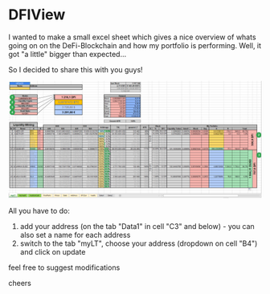 # DFIView

I wanted to make a small excel sheet which gives a nice overview of whats going on on the DeFi-Blockchain and how my portfolio is performing.
Well, it got "a little" bigger than expected...

So I decided to share this with you guys!

![Overview](overview.PNG)

All you have to do:
1) add your address (on the tab "Data1" in cell "C3" and below) - you can also set a name for each address
2) switch to the tab "myLT", choose your address (dropdown on cell "B4") and click on update

feel free to suggest modifications

cheers

